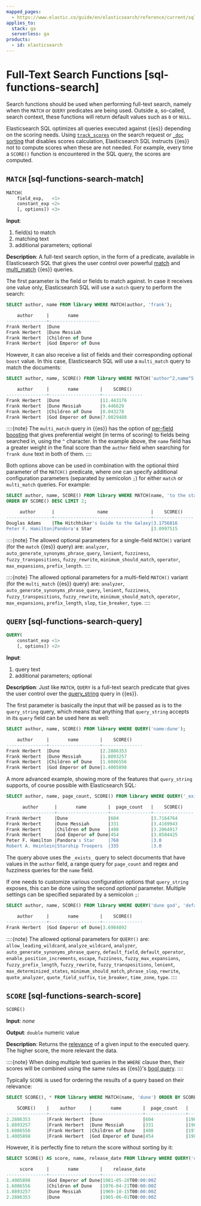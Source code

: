 ```yaml
---
mapped_pages:
  - https://www.elastic.co/guide/en/elasticsearch/reference/current/sql-functions-search.html
applies_to:
  stack: ga
  serverless: ga
products:
  - id: elasticsearch
---
```


# Full-Text Search Functions [sql-functions-search]

Search functions should be used when performing full-text search, namely when the `MATCH` or `QUERY` predicates are being used. Outside a, so-called, search context, these functions will return default values such as `0` or `NULL`.

Elasticsearch SQL optimizes all queries executed against {{es}} depending on the scoring needs. Using [`track_scores`](elasticsearch://reference/elasticsearch/rest-apis/sort-search-results.md#_track_scores) on the search request or [`_doc` sorting](elasticsearch://reference/elasticsearch/rest-apis/sort-search-results.md) that disables scores calculation, Elasticsearch SQL instructs {{es}} not to compute scores when these are not needed. For example, every time a `SCORE()` function is encountered in the SQL query, the scores are computed.

## `MATCH` [sql-functions-search-match]

```sql
MATCH(
    field_exp,   <1>
    constant_exp <2>
    [, options]) <3>
```

**Input**:

1. field(s) to match
2. matching text
3. additional parameters; optional


**Description**: A full-text search option, in the form of a predicate, available in Elasticsearch SQL that gives the user control over powerful [match](elasticsearch://reference/query-languages/query-dsl/query-dsl-match-query.md) and [multi_match](elasticsearch://reference/query-languages/query-dsl/query-dsl-multi-match-query.md) {{es}} queries.

The first parameter is the field or fields to match against. In case it receives one value only, Elasticsearch SQL will use a `match` query to perform the search:

```sql
SELECT author, name FROM library WHERE MATCH(author, 'frank');

    author     |       name
---------------+-------------------
Frank Herbert  |Dune
Frank Herbert  |Dune Messiah
Frank Herbert  |Children of Dune
Frank Herbert  |God Emperor of Dune
```

However, it can also receive a list of fields and their corresponding optional `boost` value. In this case, Elasticsearch SQL will use a `multi_match` query to match the documents:

```sql
SELECT author, name, SCORE() FROM library WHERE MATCH('author^2,name^5', 'frank dune');

    author     |       name        |    SCORE()
---------------+-------------------+---------------
Frank Herbert  |Dune               |11.443176
Frank Herbert  |Dune Messiah       |9.446629
Frank Herbert  |Children of Dune   |8.043278
Frank Herbert  |God Emperor of Dune|7.0029488
```

::::{note}
The `multi_match` query in {{es}} has the option of [per-field boosting](elasticsearch://reference/query-languages/query-dsl/query-dsl-multi-match-query.md) that gives preferential weight (in terms of scoring) to fields being searched in, using the `^` character. In the example above, the `name` field has a greater weight in the final score than the `author` field when searching for `frank dune` text in both of them.
::::


Both options above can be used in combination with the optional third parameter of the `MATCH()` predicate, where one can specify additional configuration parameters (separated by semicolon `;`) for either `match` or `multi_match` queries. For example:

```sql
SELECT author, name, SCORE() FROM library WHERE MATCH(name, 'to the star', 'operator=OR;fuzziness=AUTO:1,5;minimum_should_match=1')
ORDER BY SCORE() DESC LIMIT 2;

     author      |                name                |    SCORE()
-----------------+------------------------------------+---------------
Douglas Adams    |The Hitchhiker's Guide to the Galaxy|3.1756816
Peter F. Hamilton|Pandora's Star                      |3.0997515
```

::::{note}
The allowed optional parameters for a single-field `MATCH()` variant (for the `match` {{es}} query) are: `analyzer`, `auto_generate_synonyms_phrase_query`, `lenient`, `fuzziness`, `fuzzy_transpositions`, `fuzzy_rewrite`, `minimum_should_match`, `operator`, `max_expansions`, `prefix_length`.
::::


::::{note}
The allowed optional parameters for a multi-field `MATCH()` variant (for the `multi_match` {{es}} query) are: `analyzer`, `auto_generate_synonyms_phrase_query`, `lenient`, `fuzziness`, `fuzzy_transpositions`, `fuzzy_rewrite`, `minimum_should_match`, `operator`, `max_expansions`, `prefix_length`, `slop`, `tie_breaker`, `type`.
::::



## `QUERY` [sql-functions-search-query]

```sql
QUERY(
    constant_exp <1>
    [, options]) <2>
```

**Input**:

1. query text
2. additional parameters; optional


**Description**: Just like `MATCH`, `QUERY` is a full-text search predicate that gives the user control over the [query_string](elasticsearch://reference/query-languages/query-dsl/query-dsl-query-string-query.md) query in {{es}}.

The first parameter is basically the input that will be passed as is to the `query_string` query, which means that anything that `query_string` accepts in its `query` field can be used here as well:

```sql
SELECT author, name, SCORE() FROM library WHERE QUERY('name:dune');

    author     |       name        |    SCORE()
---------------+-------------------+---------------
Frank Herbert  |Dune               |2.2886353
Frank Herbert  |Dune Messiah       |1.8893257
Frank Herbert  |Children of Dune   |1.6086556
Frank Herbert  |God Emperor of Dune|1.4005898
```

A more advanced example, showing more of the features that `query_string` supports, of course possible with Elasticsearch SQL:

```sql
SELECT author, name, page_count, SCORE() FROM library WHERE QUERY('_exists_:"author" AND page_count:>200 AND (name:/star.*/ OR name:duna~)');

      author      |       name        |  page_count   |    SCORE()
------------------+-------------------+---------------+---------------
Frank Herbert     |Dune               |604            |3.7164764
Frank Herbert     |Dune Messiah       |331            |3.4169943
Frank Herbert     |Children of Dune   |408            |3.2064917
Frank Herbert     |God Emperor of Dune|454            |3.0504425
Peter F. Hamilton |Pandora's Star     |768            |3.0
Robert A. Heinlein|Starship Troopers  |335            |3.0
```

The query above uses the `_exists_` query to select documents that have values in the `author` field, a range query for `page_count` and regex and fuzziness queries for the `name` field.

If one needs to customize various configuration options that `query_string` exposes, this can be done using the second *optional* parameter. Multiple settings can be specified separated by a semicolon `;`:

```sql
SELECT author, name, SCORE() FROM library WHERE QUERY('dune god', 'default_operator=and;default_field=name');

    author     |       name        |    SCORE()
---------------+-------------------+---------------
Frank Herbert  |God Emperor of Dune|3.6984892
```

::::{note}
The allowed optional parameters for `QUERY()` are: `allow_leading_wildcard`, `analyze_wildcard`, `analyzer`, `auto_generate_synonyms_phrase_query`, `default_field`, `default_operator`, `enable_position_increments`, `escape`, `fuzziness`, `fuzzy_max_expansions`, `fuzzy_prefix_length`, `fuzzy_rewrite`, `fuzzy_transpositions`, `lenient`, `max_determinized_states`, `minimum_should_match`, `phrase_slop`, `rewrite`, `quote_analyzer`, `quote_field_suffix`, `tie_breaker`, `time_zone`, `type`.
::::



## `SCORE` [sql-functions-search-score]

```sql
SCORE()
```

**Input**: *none*

**Output**: `double` numeric value

**Description**: Returns the [relevance](https://www.elastic.co/guide/en/elasticsearch/guide/2.x/relevance-intro.html) of a given input to the executed query. The higher score, the more relevant the data.

::::{note}
When doing multiple text queries in the `WHERE` clause then, their scores will be combined using the same rules as {{es}}'s [bool query](elasticsearch://reference/query-languages/query-dsl/query-dsl-bool-query.md).
::::


Typically `SCORE` is used for ordering the results of a query based on their relevance:

```sql
SELECT SCORE(), * FROM library WHERE MATCH(name, 'dune') ORDER BY SCORE() DESC;

    SCORE()    |    author     |       name        |  page_count   |    release_date
---------------+---------------+-------------------+---------------+--------------------
2.2886353      |Frank Herbert  |Dune               |604            |1965-06-01T00:00:00Z
1.8893257      |Frank Herbert  |Dune Messiah       |331            |1969-10-15T00:00:00Z
1.6086556      |Frank Herbert  |Children of Dune   |408            |1976-04-21T00:00:00Z
1.4005898      |Frank Herbert  |God Emperor of Dune|454            |1981-05-28T00:00:00Z
```

However, it is perfectly fine to return the score without sorting by it:

```sql
SELECT SCORE() AS score, name, release_date FROM library WHERE QUERY('dune') ORDER BY YEAR(release_date) DESC;

     score     |       name        |    release_date
---------------+-------------------+--------------------
1.4005898      |God Emperor of Dune|1981-05-28T00:00:00Z
1.6086556      |Children of Dune   |1976-04-21T00:00:00Z
1.8893257      |Dune Messiah       |1969-10-15T00:00:00Z
2.2886353      |Dune               |1965-06-01T00:00:00Z
```


